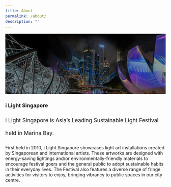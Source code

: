 ```yaml
---
title: About
permalink: /about/
description: ""
---
```

![](/images/About/ilsgherobanner(f).jpg)

### **i Light Singapore**
<p style="font-size:17px; line-height:40px">
i Light Singapore is Asia’s Leading Sustainable Light Festival held in Marina Bay.

First held in 2010, i Light Singapore showcases light art installations created by Singaporean and international artists. These artworks are designed with energy-saving lightings and/or environmentally-friendly materials to encourage festival goers and the general public to adopt sustainable habits in their everyday lives. The Festival also features a diverse range of fringe activities for visitors to enjoy, bringing vibrancy to public spaces in our city centre. </p>